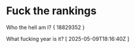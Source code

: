 # Fuck the rankings

Who the hell am I?
{ 18829352 }

What fucking year is it?
[ 2025-05-09T18:16:40Z ]
